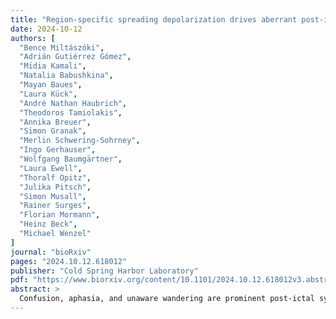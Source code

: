 ```yaml
---
title: "Region-specific spreading depolarization drives aberrant post-ictal behavior"
date: 2024-10-12
authors: [
  "Bence Miltászóki",
  "Adrián Gutiérrez Gómez",
  "Mı́dia Kamali",
  "Natalia Babushkina",
  "Mayan Baues",
  "Laura Kück",
  "André Nathan Haubrich",
  "Theodoros Tamiolakis",
  "Annika Breuer",
  "Simon Granak",
  "Merlin Schwering-Sohrney",
  "Ingo Gerhauser",
  "Wolfgang Baumgärtner",
  "Laura Ewell",
  "Thoralf Opitz",
  "Julika Pitsch",
  "Simon Musall",
  "Rainer Surges",
  "Florian Mormann",
  "Heinz Beck",
  "Michael Wenzel"
]
journal: "bioRxiv"
pages: "2024.10.12.618012"
publisher: "Cold Spring Harbor Laboratory"
pdf: "https://www.biorxiv.org/content/10.1101/2024.10.12.618012v3.abstract"
abstract: >
  Confusion, aphasia, and unaware wandering are prominent post-ictal symptoms regularly observed in temporal lobe epilepsy (TLE). Despite the potentially life-threatening nature of the immediate post-ictal state, its neurobiological underpinnings remain understudied. We provide evidence in mice and humans that seizure-associated focal spreading depolarization (sSD) is a pathological key factor in epilepsy. Using two-photon or widefield imaging (hippocampus, neocortex), field potential and single unit recordings, and behavioral assessment in mice, we first studied seizures during viral encephalitis, and subsequently established an optogenetic approach to dissociate hippocampal seizures and SD. We find region-specific occurrence of sSD that displays distinct spatial trajectories to preceding seizures, and show that seizure-related and isolated hippocampal SD prompt post-ictal wandering. This clinically relevant locomotor phenotype occurred in the absence of hippocampal SD progression to the neocortex. Finally, we confirm sSD existence in human epilepsy, in a patient cohort with refractory focal epilepsy, via Behnke-Fried electrode recordings. In this cohort, sSD displayed a similar temporomesial propensity as in mice. This work uncovers sSD as a previously underrecognized pathological entity underlying postictal behavioral abnormalities in epilepsy. Our results carry wide-reaching ramifications for epilepsy research and neurology, and challenge current EEG-standards.
---
```


